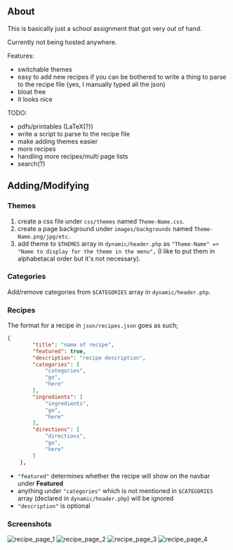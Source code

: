## About

This is basically just a school assignment that got very out of hand.

Currently not being hosted anywhere.

Features:
- switchable themes
- easy to add new recipes if you can be bothered to write a thing to parse to the recipe file (yes, I manually typed all the json)
- bloat free
- it looks nice

TODO:
- pdfs/printables (LaTeX(?))
- write a script to parse to the recipe file
- make adding themes easier
- more recipes
- handling more recipes/multi page lists
- search(?)

## Adding/Modifying
### Themes
1. create a css file under `css/themes` named `Theme-Name.css`.
2. create a page background under `images/backgrounds` named `Theme-Name.png/jpg/etc`.
3. add theme to `$THEMES` array in `dynamic/header.php` as `"Theme-Name" => "Name to display for the theme in the menu",` (I like to put them in alphabetacal order but it's not necessary).

### Categories
Add/remove categories from `$CATEGORIES` array in `dynamic/header.php`.

### Recipes
The format for a recipe in `json/recipes.json` goes as such;
```json
{
        "title": "name of recipe",
        "featured": true,
        "description": "recipe description",
        "categories": [
            "categories",
            "go",
            "here"
        ],
        "ingredients": [
            "ingredients",
            "go",
            "here"
        ],
        "directions": [
            "directions",
            "go",
            "here"
        ]
    },
```
- `"featured"` determines whether the recipe will show on the navbar under **Featured**
- anything under `"categories"` which is not mentioned in `$CATEGORIES` array (declared in `dynamic/header.php`) will be ignored
- `"description"` is optional
    
### Screenshots
![recipe_page_1](https://github.com/yazoink/php-json-recipe-site/assets/98802603/49f522b5-6541-48fc-ab8a-9c7d2cae77ef)
![recipe_page_2](https://github.com/yazoink/php-json-recipe-site/assets/98802603/c8582e5a-7a60-43a6-abff-fab11a5c6c1b)
![recipe_page_3](https://github.com/yazoink/php-json-recipe-site/assets/98802603/fb1d0f3b-e824-496b-a0a3-5588e52037ae)
![recipe_page_4](https://github.com/yazoink/php-json-recipe-site/assets/98802603/b1da098a-3632-4534-b6b2-6e010b943027)

